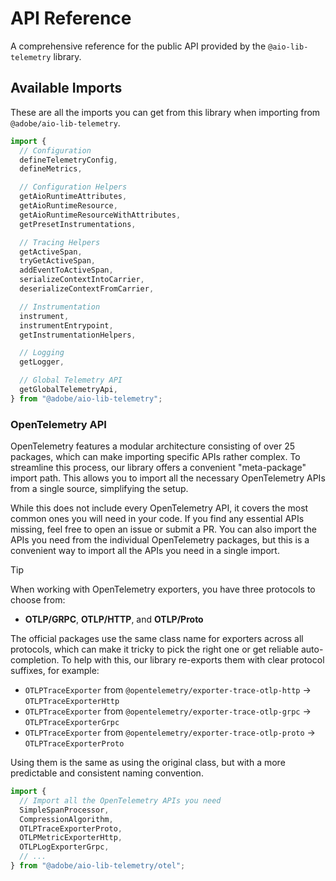 # API Reference

A comprehensive reference for the public API provided by the `@aio-lib-telemetry` library.

## Available Imports

These are all the imports you can get from this library when importing from `@adobe/aio-lib-telemetry`.

```typescript
import {
  // Configuration
  defineTelemetryConfig,
  defineMetrics,

  // Configuration Helpers
  getAioRuntimeAttributes,
  getAioRuntimeResource,
  getAioRuntimeResourceWithAttributes,
  getPresetInstrumentations,

  // Tracing Helpers
  getActiveSpan,
  tryGetActiveSpan,
  addEventToActiveSpan,
  serializeContextIntoCarrier,
  deserializeContextFromCarrier,

  // Instrumentation
  instrument,
  instrumentEntrypoint,
  getInstrumentationHelpers,

  // Logging
  getLogger,

  // Global Telemetry API
  getGlobalTelemetryApi,
} from "@adobe/aio-lib-telemetry";
```

### OpenTelemetry API

OpenTelemetry features a modular architecture consisting of over 25 packages, which can make importing specific APIs rather complex. To streamline this process, our library offers a convenient "meta-package" import path. This allows you to import all the necessary OpenTelemetry APIs from a single source, simplifying the setup.

While this does not include every OpenTelemetry API, it covers the most common ones you will need in your code. If you find any essential APIs missing, feel free to open an issue or submit a PR. You can also import the APIs you need from the individual OpenTelemetry packages, but this is a convenient way to import all the APIs you need in a single import.

> [!TIP]
> When working with OpenTelemetry exporters, you have three protocols to choose from:
>
> - **OTLP/GRPC**, **OTLP/HTTP**, and **OTLP/Proto**
>
> The official packages use the same class name for exporters across all protocols, which can make it tricky to pick the right one or get reliable auto-completion. To help with this, our library re-exports them with clear protocol suffixes, for example:
>
> - `OTLPTraceExporter` from `@opentelemetry/exporter-trace-otlp-http` -> `OTLPTraceExporterHttp`
> - `OTLPTraceExporter` from `@opentelemetry/exporter-trace-otlp-grpc` -> `OTLPTraceExporterGrpc`
> - `OTLPTraceExporter` from `@opentelemetry/exporter-trace-otlp-proto` -> `OTLPTraceExporterProto`
>
> Using them is the same as using the original class, but with a more predictable and consistent naming convention.

```typescript
import {
  // Import all the OpenTelemetry APIs you need
  SimpleSpanProcessor,
  CompressionAlgorithm,
  OTLPTraceExporterProto,
  OTLPMetricExporterHttp,
  OTLPLogExporterGrpc,
  // ...
} from "@adobe/aio-lib-telemetry/otel";
```
